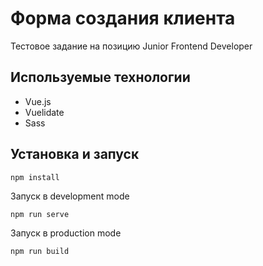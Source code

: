 # Форма создания клиента

Тестовое задание на позицию Junior Frontend Developer

## Используемые технологии

- Vue.js 
- Vuelidate
- Sass

## Установка и запуск

```
npm install
```

Запуск в development mode

```
npm run serve
```

Запуск в production mode

```
npm run build
```
